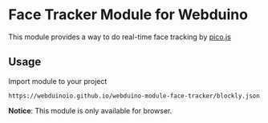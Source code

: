 Face Tracker Module for Webduino
==========================

This module provides a way to do real-time face tracking by [pico.js](https://github.com/tehnokv/picojs)

Usage
------

Import module to your project

    https://webduinoio.github.io/webduino-module-face-tracker/blockly.json

**Notice**: This module is only available for browser.
